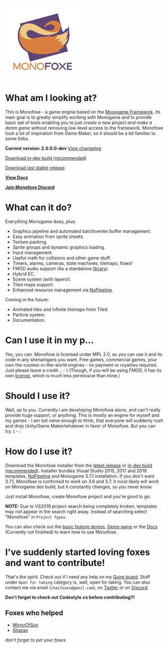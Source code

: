 ![logo](logo/logo_transparent.png)

# What am I looking at?
This is Monofoxe - a game engine based on the [Monogame Framework](http://monogame.net). 
Its main goal is to greatly simplify working with Monogame and to provide basic set of tools 
enabling you to just *create a new project and make a damn game* without removing low-level access to the framework.
Monofoxe took a lot of inspiration from Game Maker, so it should be a bit familiar to some folks.

**Current version: 2.0.0.0-dev** [View changelog](/CHANGELOG.md)

[Download in-dev build (recommended)](https://github.com/Martenfur/Monofoxe/releases/)

[Download last stable release](https://github.com/gnFur/Monofoxe/releases/latest)

[**View Docs**](Docs/README.md)

[**Join Monofoxe Discord**](https://discord.gg/F9tPYaD)

# What can it do?

Everything Monogame does, plus:

* Graphics pipeline and automated batch\vertex buffer management.
* Easy animation from sprite sheets.
* Texture packing.
* Sprite groups and dynamic graphics loading.
* Input management.
* Useful math for collisions and other game stuff.
* Timers, alarms, cameras, state machines, tilemaps, foxes!
* FMOD audio support (As a standalone [library](https://github.com/gnFur/ChaiFoxes.FMODAudio/)).
* Hybrid EC.
* Scene system (with layers!).
* Tiled maps support.
* Enhanced resource management via [NoPipeline](https://github.com/Martenfur/NoPipeline).


Coming in the future:

* Animated tiles and infinite tilemaps from Tiled.
* Particle system.
* Documentation.

# Can I use it in my p...

Yes, you can. Monofoxe is licensed under MPL 2.0, so you can use it and its code in any shenanigans you want. Free games, commercial games, your own the-coolest-in-the-world engines - no payment or royalties required. Just please leave a credit. ; - )
(Though, if you will be using FMOD, it has its own [license](https://fmod.com/licensing#faq), which is much less permissive than mine.)

# Should I use it?

Well, up to you. Currently I am developing Monofoxe alone, and can't really provide huge support, or anything. This is mostly an engine for myself and my games - I am not naive enough to think, that everyone will suddenly rush and drop Unity/Game Maker/whatever in favor of Monofoxe. But you can try. ( - :

# How do I use it?

Download the Monofoxe installer from the [latest release](https://github.com/Martenfur/Monofoxe/releases/latest) or [in-dev build (recommended)](https://github.com/Martenfur/Monofoxe/releases/).
Installer bundles Visual Studio 2015, 2017 and 2019 templates, [NoPipeline](https://github.com/Martenfur/NoPipeline) and Monogame 3.7.1 installation. If you don't want 3.7.1, Monofoxe is confirmed to work on 3.6 and 3.7. It most likely will work on Monogame dev build, but it constantly changes, so you never know.

Just install Monofoxe, create Monofoxe project and you're good to go. 

**NOTE:** Due to VS2019 project search being completely broken, templates may not appear in the search right away. Instead of searching select "Monofoxe" in `Project Types`.

You can also check out the [basic feature demos](Monofoxe.Playground/), [Demo game](https://bitbucket.org/gnFur/monofoxe.demo/) or the [Docs](Docs/README.md) (Currently not finished) to learn how to use Monofoxe.

# I've suddenly started loving foxes and want to contribute!

That's the spirit. Check out if I need any help on my [Quire board](https://quire.io/w/Monofoxe/?board=Monofoxe). Stuff under `Open for taking` category is, well, open for taking. You can also contact me via email (`chaifoxes@gmail.com`), on [Twitter](https://twitter.com/ChaiFoxes) or on [Discord](https://discord.gg/SZ9Z5WR).

**Don't forget to check out Codestyle.cs before contributing!!!**

## Foxes who helped

- [MirrorOfSun](https://github.com/MirrorOfSUn)
- [Shazan](https://bitbucket.org/%7B07c29368-d971-4ab1-8ec5-1a89d56bfa43%7D/)

*don't forget to pet your foxes*
